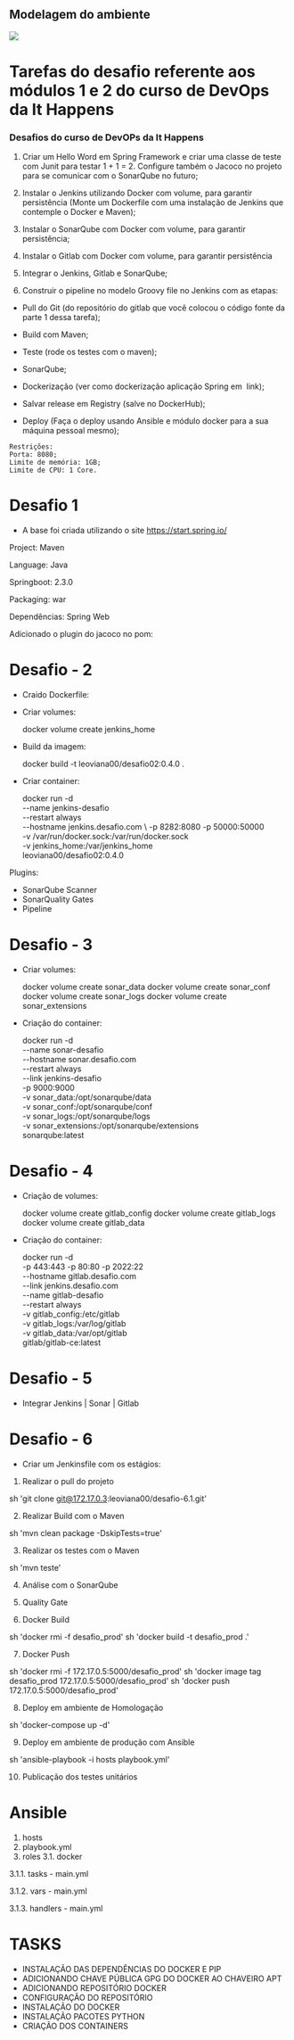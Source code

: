 ## Modelagem do ambiente 

![](/imagens/desafio1.jpeg)

# Tarefas do desafio referente aos módulos 1 e 2 do curso de DevOps da It Happens

### Desafios do curso de DevOPs da It Happens

1. Criar um Hello Word em Spring Framework e criar uma classe de teste com Junit para
testar 1 + 1 = 2. Configure também o Jacoco no projeto para se comunicar com o
SonarQube no futuro;

2. Instalar o Jenkins utilizando Docker com volume, para garantir persistência (Monte um
Dockerfile com uma instalação de Jenkins que contemple o Docker e Maven);

3. Instalar o SonarQube com Docker com volume, para garantir persistência;

4. Instalar o Gitlab com Docker com volume, para garantir persistência

5. Integrar o Jenkins, Gitlab e SonarQube;

6. Construir o pipeline no modelo Groovy file no Jenkins com as etapas:

 - Pull do Git (do repositório do gitlab que você colocou o código fonte da parte 1 dessa
tarefa);

 - Build com Maven;
 
 - Teste (rode os testes com o maven);
 
 - SonarQube;
 
 - Dockerização (ver como dockerização aplicação Spring em ​ link​ );
 
 - Salvar release em Registry (salve no DockerHub);
 
 - Deploy (Faça o deploy usando Ansible e módulo docker para a sua máquina pessoal
mesmo);
```
Restrições:
Porta: 8080;
Limite de memória: 1GB;
Limite de CPU: 1 Core.
```
# Desafio 1

- A base foi criada utilizando o site https://start.spring.io/

Project: Maven

Language: Java

Springboot: 2.3.0

Packaging: war

Dependências: Spring Web

Adicionado o plugin do jacoco no pom:
   
# Desafio - 2

- Craido Dockerfile:

- Criar volumes:

  docker volume create jenkins_home

- Build da imagem:

  docker build -t leoviana00/desafio02:0.4.0 .
  
- Criar container:

  docker run -d \
  --name jenkins-desafio \
  --restart always \
  --hostname jenkins.desafio.com \ 
  -p 8282:8080 -p 50000:50000 \
  -v /var/run/docker.sock:/var/run/docker.sock \
  -v jenkins_home:/var/jenkins_home \
  leoviana00/desafio02:0.4.0

Plugins: 
 - SonarQube Scanner
 - SonarQuality Gates
 - Pipeline
 
# Desafio - 3

- Criar volumes:

  docker volume create sonar_data
  docker volume create sonar_conf
  docker volume create sonar_logs
  docker volume create sonar_extensions
  
- Criação do container:

  docker run -d \
--name sonar-desafio \
--hostname sonar.desafio.com \
--restart always \
--link jenkins-desafio \
-p 9000:9000 \
-v sonar_data:/opt/sonarqube/data \
-v sonar_conf:/opt/sonarqube/conf \
-v sonar_logs:/opt/sonarqube/logs \
-v sonar_extensions:/opt/sonarqube/extensions \
sonarqube:latest

# Desafio - 4

- Criação de volumes:

  docker volume create gitlab_config
  docker volume create gitlab_logs
  docker volume create gitlab_data

- Criação do container:

  docker run -d \
 -p 443:443 -p 80:80 -p 2022:22 \
 --hostname gitlab.desafio.com \
 --link jenkins.desafio.com \
 --name gitlab-desafio \
 --restart always \
 -v gitlab_config:/etc/gitlab \
 -v gitlab_logs:/var/log/gitlab \
 -v gitlab_data:/var/opt/gitlab \
 gitlab/gitlab-ce:latest

# Desafio - 5

- Integrar Jenkins | Sonar | Gitlab

# Desafio - 6

- Criar um Jenkinsfile com os estágios:

1. Realizar o pull do projeto

  sh 'git clone git@172.17.0.3:leoviana00/desafio-6.1.git'

2. Realizar Build com o Maven

  sh 'mvn clean package -DskipTests=true' 

3. Realizar os testes com o Maven

  sh 'mvn teste'

4. Análise com o SonarQube

5. Quality Gate

6. Docker Build

  sh 'docker rmi -f desafio_prod'
  sh 'docker build -t desafio_prod .'

7. Docker Push

  sh 'docker rmi -f 172.17.0.5:5000/desafio_prod'
  sh 'docker image tag desafio_prod 172.17.0.5:5000/desafio_prod'
  sh 'docker push 172.17.0.5:5000/desafio_prod'

8. Deploy em ambiente de Homologação

  sh 'docker-compose up -d'

9. Deploy em ambiente de produção com Ansible

  sh 'ansible-playbook -i hosts playbook.yml'

10. Publicação dos testes unitários

# Ansible

1. hosts
2. playbook.yml
3. roles
3.1. docker 

3.1.1. tasks    - main.yml

3.1.2. vars     - main.yml

3.1.3. handlers - main.yml


# TASKS

- INSTALAÇÃO DAS DEPENDÊNCIAS DO DOCKER E PIP
- ADICIONANDO CHAVE PÚBLICA GPG DO DOCKER AO CHAVEIRO APT
- ADICIONANDO REPOSITÓRIO DOCKER
- CONFIGURAÇÃO DO REPOSITÓRIO
- INSTALAÇÃO DO DOCKER
- INSTALAÇÃO PACOTES PYTHON
- CRIAÇÃO DOS CONTAINERS

